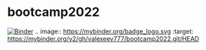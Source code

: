 # bootcamp2022
[![Binder](https://mybinder.org/badge_logo.svg)](https://mybinder.org/v2/gh/valexeev777/bootcamp2022.git/HEAD)
.. image:: https://mybinder.org/badge_logo.svg
 :target: https://mybinder.org/v2/gh/valexeev777/bootcamp2022.git/HEAD
